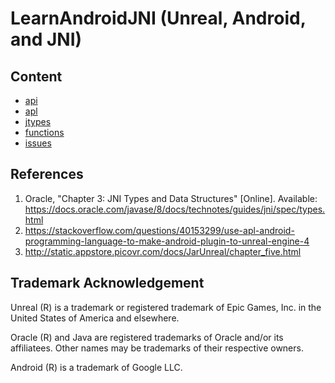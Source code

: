 # LearnAndroidJNI (Unreal, Android, and JNI)

## Content

- [api](/Plugins/LearnAndroidJNI/Notes/API.md)
- [apl](/Plugins/LearnAndroidJNI/Notes/apl.md)
- [jtypes](/Plugins/LearnAndroidJNI/Notes/jtypes.md)
- [functions](/Plugins/LearnAndroidJNI/Notes/functions.md)
- [issues](/Plugins/LearnAndroidJNI/Notes/z_issues.md)

## References

1. Oracle, "Chapter 3: JNI Types and Data Structures" [Online]. Available: https://docs.oracle.com/javase/8/docs/technotes/guides/jni/spec/types.html
2. https://stackoverflow.com/questions/40153299/use-apl-android-programming-language-to-make-android-plugin-to-unreal-engine-4
3. http://static.appstore.picovr.com/docs/JarUnreal/chapter_five.html

## Trademark Acknowledgement

Unreal (R) is a trademark or registered trademark of Epic Games, Inc. in the United States
of America and elsewhere. 

Oracle (R) and Java are registered trademarks of Oracle and/or its affiliatees. Other names may be trademarks of
their respective owners.

Android (R) is a trademark of Google LLC.

